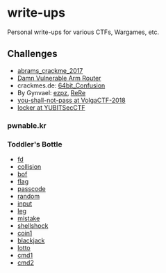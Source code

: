 # write-ups

Personal write-ups for various CTFs, Wargames, etc.

## Challenges

* [abrams_crackme_2017](challenges/abrams_crackme_2017/)
* [Damn Vulnerable Arm Router](https://github.com/mr6r4y/write-ups/tree/master/challenges/blog.exploitlab.net%40dvar)
* crackmes.de: [64bit_Confusion](https://github.com/mr6r4y/write-ups/tree/master/challenges/crackmes.de%4064bit_Confusion)
* By Gynvael: [ezpz](https://github.com/mr6r4y/write-ups/tree/master/challenges/Gynvael%40ezpz), [ReRe](https://github.com/mr6r4y/write-ups/tree/master/challenges/Gynvael%40ReRe)
* [you-shall-not-pass at VolgaCTF-2018](https://github.com/mr6r4y/write-ups/tree/master/challenges/volgactf-2018%40you-shall-not-pass)
* [locker at YUBITSecCTF](https://github.com/mr6r4y/write-ups/tree/master/challenges/YUBITSecCTF%40locker)

### pwnable.kr

### Toddler's Bottle

* [fd](https://github.com/mr6r4y/write-ups/tree/master/challenges/pwnable.kr/fd)
* [collision](https://github.com/mr6r4y/write-ups/tree/master/challenges/pwnable.kr/collision)
* [bof](https://github.com/mr6r4y/write-ups/tree/master/challenges/pwnable.kr/bof)
* [flag](https://github.com/mr6r4y/write-ups/tree/master/challenges/pwnable.kr/flag)
* [passcode](https://github.com/mr6r4y/write-ups/tree/master/challenges/pwnable.kr/passcode)
* [random](https://github.com/mr6r4y/write-ups/tree/master/challenges/pwnable.kr/random)
* [input](https://github.com/mr6r4y/write-ups/tree/master/challenges/pwnable.kr/input)
* [leg](https://github.com/mr6r4y/write-ups/tree/master/challenges/pwnable.kr/leg)
* [mistake](https://github.com/mr6r4y/write-ups/tree/master/challenges/pwnable.kr/mistake)
* [shellshock](https://github.com/mr6r4y/write-ups/tree/master/challenges/pwnable.kr/shellshock)
* [coin1](https://github.com/mr6r4y/write-ups/tree/master/challenges/pwnable.kr/coin1)
* [blackjack](https://github.com/mr6r4y/write-ups/tree/master/challenges/pwnable.kr/blackjack)
* [lotto](https://github.com/mr6r4y/write-ups/tree/master/challenges/pwnable.kr/lotto)
* [cmd1](https://github.com/mr6r4y/write-ups/tree/master/challenges/pwnable.kr/cmd1)
* [cmd2](https://github.com/mr6r4y/write-ups/tree/master/challenges/pwnable.kr/cmd2)
